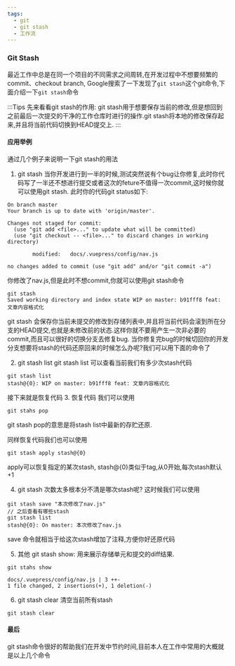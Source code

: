 ```yaml
---
tags:
  - git
  - git stash
  - 工作流
---
```

### Git Stash

最近工作中总是在同一个项目的不同需求之间周转,在开发过程中不想要频繁的commit、checkout branch, Google搜索了一下发现了`git stash`这个git命令,下面介绍一下`git stash`命令

:::Tips
先来看看git stash的作用: git stash用于想要保存当前的修改,但是想回到之前最后一次提交的干净的工作仓库时进行的操作.git stash将本地的修改保存起来,并且将当前代码切换到HEAD提交上.
:::

#### 应用举例
通过几个例子来说明一下git stash的用法

1. git stash
当你开发进行到一半的时候,测试突然说有个bug让你修复,此时你代码写了一半还不想进行提交或者这次的feture不值得一次commit,这时候你就可以使用git stash.
此时你的代码git status如下:
```
On branch master
Your branch is up to date with 'origin/master'.

Changes not staged for commit:
  (use "git add <file>..." to update what will be committed)
  (use "git checkout -- <file>..." to discard changes in working directory)

        modified:   docs/.vuepress/config/nav.js

no changes added to commit (use "git add" and/or "git commit -a")
```
你修改了nav.js,但是此时不想commit,你就可以使用git stash命令
```
git stash 
Saved working directory and index state WIP on master: b91fff8 feat: 文章内容格式化
```
git stash 会保存你当前未提交的修改到存储列表中,并且将当前代码会滚到所在分支的HEAD提交,也就是未修改前的状态.这样你就不要用产生一次非必要的commit,而且可以很好的切换分支去修复bug.
当你修复完bug的时候切回你的开发分支想要将stash的代码还原回来的时候怎么办呢?我们可以用下面的命令了

2. git stash list
git stash list 可以查看当前我们有多少次stash代码
```
git stash list
stash@{0}: WIP on master: b91fff8 feat: 文章内容格式化
```
接下来就是恢复代码
3. 恢复代码
我们可以使用
```
git stahs pop
```
git stash pop的意思是将stash list中最新的存贮还原.

同样恢复代码我们也可以使用
```
git stash apply stash@{0}
```
apply可以恢复指定的某次stash, stash@{0}类似于tag,从0开始,每次stash默认+1

4. git stash 次数太多根本分不清是哪次stash呢?
这时候我们可以使用
```
git stash save "本次修改了nav.js"
// 之后查看有哪些stash
git stash list
stash@{0}: On master: 本次修改了nav.js
```
save 命令就相当于给这次stash增加了注释,方便你好还原代码

5. 其他
git stash show: 用来展示存储单元和提交的diff结果.
```
git stahs show

docs/.vuepress/config/nav.js | 3 ++-
1 file changed, 2 insertions(+), 1 deletion(-)
```
6. git stash clear 清空当前所有stash
```
git stash clear
```
#### 最后
git stash命令很好的帮助我们在开发中节约时间,目前本人在工作中常用的大概就是以上几个命令
